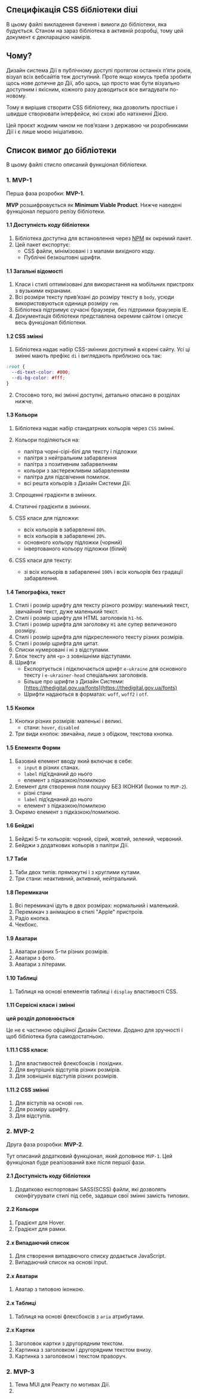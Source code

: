 ## Специфікація CSS бібліотеки diui

В цьому файлі викладення бачення і вимоги до бібліотеки, яка будується. Станом на зараз бібліотека в активній розробці, тому цей документ є декларацією намірів.

## Чому?

Дизайн система Дії в публічному доступі протягом останніх пʼяти років, візуал всіх вебсайтів теж доступний. Проте якщо комусь треба зробити щось нове дотичне до Дії, або щось, що просто має бути візуально доступним і якісним, кожного разу доводиться все вигадувати по-новому.

Тому я вирішив створити CSS бібліотеку, яка дозволить простіше і швидше створювати інтерфейси, які схожі або натхненні Дією.

Цей проєкт жодним чином не повʼязани з державою чи розробниками Дії і є лише моєю ініціативою.

## Список вимог до бібліотеки

В цьому файлі стисло описаний функціонал бібліотеки.

### 1. MVP-1

Перша фаза розробки: **MVP-1**.

**MVP** розшифровується як **Minimum Viable Product**. Нижче наведені функціонал першого релізу бібліотеки.

#### 1.1 Доступність коду бібліотеки

1. Бібліотека доступна для встановлення через [NPM](https://www.npmjs.com/) як окремий пакет.
2. Цей пакет експортує:
   - CSS файли, мінімізовані і з мапами вихідного коду.
   - Публічні безкоштовні шрифти.

#### 1.1 Загальні відомості

1. Класи і стилі оптимізовані для використання на мобільних пристроях з вузькими екранами.
2. Всі розміри тексту привʼязані до розміру тексту в `body`, усюди використовуються одиниця розміру `rem`.
3. Бібліотека підтримує сучасні браузери, без підтримки браузерів IE.
4. Документація бібліотеки представлена окремим сайтом і описує весь функціонал бібліотеки.

#### 1.2 CSS змінні

1. Бібліотека надає набір CSS-змінних доступний в корені сайту. Усі ці змінні мають префікс `di` і виглядають приблизно ось так:

```css
:root {
  --di-text-color: #000;
  --di-bg-color: #fff;
}
```

2. Стосовно того, які змінні доступні, детально описано в розділах нижче.

#### 1.3 Кольори

1. Бібліотека надає набір стандатрних кольорів через `CSS` змінні.
2. Кольори поділяються на:
   - палітра чорні-сірі-білі для тексту і підложки
   - палітря з нейтральним забарвлення
   - палітра з позитивним забарвелнням
   - кольори з застережливим забарвленням
   - палітра для підсвічення помилок.
   - всі решта кольорів з Дизайн Системи Дії.
3. Спрощенні градієнти в змінних.
4. Статичні градієнти в змінних.
5. CSS класи для підложки:

   - всіх кольорів в забарвленні `80%`.
   - всіх кольорів в забарвленні `20%`.
   - основного кольору підложки (чорний)
   - інвертованого кольору підложки (білий)

6. CSS класи для тексту:
   - зі всіх кольорів в забарвленні `100%` і всіх кольорів без градації забарвлення.

#### 1.4 Типографіка, текст

1. Стилі і розмір шрифту для тексту різного розміру: маленький текст, звичайний текст, дуже маленький текст.
2. Стилі і розмір шрифту для HTML заголовків `h1-h6`.
3. Стилі і розмір шрифта для заголовку `H1` але супер величезного розміру.
4. Стилі і розмір щрифта для підкресленного тексту різних розмірів.
5. Стилі і розмір щрифта для цитат.
6. Списки нумеровані і ні з відступами.
7. Блок тексту аля `<p>` з зовнішніми відступами.
8. Шрифти
   - Експортується і підключається шрифт `e-ukraine` для основного тексту і `e-ukrainer-head` спеціальних заголовків.
   - Більше про шрифти з Дизайн Системи: [https://thedigital.gov.ua/fonts](https://thedigital.gov.ua/fonts)
   - Шрифти надаються в форматах: `woff`, `woff2` і `otf`.

#### 1.5 Кнопки

1. Кнопки різних розмірів: маленькі і великі.
   - стани: `hover`, `disabled`
2. Три види кнопок: звичайна, лише з обідком, текстова кнопка.

#### 1.5 Елементи Форми

1. Базовий елемент вводу який включає в себе:
   - `input` в різних станах.
   - `label` підʼєднаний до нього
   - елемент з підказкою/помилкою
2. Елемент для створення поля пошуку БЕЗ ІКОНКИ (Іконки то `MVP-2`).
   - різні стани
   - `label` підʼєднаний до нього
   - елемент з підказкою/помилкою
3. Окремо елемент з підказкою/помилкою.

#### 1.6 Бейджі

1. Бейджі 5-ти кольорів: чорний, сірий, жовтий, зелений, червоний.
2. Бейджи з додаткових кольорів з палітри Дії.

#### 1.7 Таби

1. Таби двох типів: прямокутні і з круглими кутами.
2. Три стани: неактивний, активний, нейтральний.

#### 1.8 Перемикачи

1. Всі перемикачі ідуть в двох розмірах: нормальний і маленький.
2. Перемикач з анімацією в стилі "Apple" пристроїв.
3. Радіо кнопка.
4. Чекбокс.

#### 1.9 Аватари

1. Аватари різних 5-ти різних розмірів.
2. Аватари з фото.
3. Аватари з літерами.

#### 1.10 Таблиці

1. Таблиця на основі елементів таблиці і `display` властивості CSS.

#### 1.11 Сервісні класи і змінні

**цей розділ доповнюється**

Це не є частиною офіційної Дизайн Системи. Додано для зручності і щоб бібліотека була самодостатньою.

#### 1.11.1 CSS класи:

1. Для властивостей флексбоксів і похідних.
2. Для внутрішніх відступів різних розмірів.
3. Для зовнішніх відступів різних розмірів.

#### 1.11.2 CSS змінні

1. Для віступів на основі `rem`.
2. Для розміру шрифту. 
3. Для відступів.

### 2. MVP-2

Друга фаза розробки: **MVP-2**.

Тут описаний додатковий функціонал, який доповнює `MVP-1`. Цей функціонал буде реалізований вже після першої фази.

#### 2.1 Доступність коду бібліотеки

1. Додатково експортовані SASS(SCSS) файли, які дозволять сконфігурувати стилі під себе, задавши свої змінні замість типових.

#### 2.2 Кольори

1. Градієнт для Hover.
2. Градієнт для рамки.

#### 2.x Випадаючий список

1. Для створення випадвючого списку додається JavaScript.
2. Випадаючий список на основі input.

#### 2.x Аватари

1. Аватар з типовою іконкою.

#### 2.x Таблиці

1. Таблиця на основі флексбоксів з `aria` атрибутами.

#### 2.x Картки

1. Заголовок картки з другорядним текстом.
2. Картинка з заголовком і другорядним текстом внизу.
3. Картинка з заголовком і текстом праворуч.

### 2. MVP-3

1. Тема MUI для Реакту по мотивах Дії.
2.
